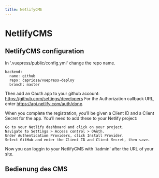 ```yaml
---
title: NetlifyCMS
---
```

# NetlifyCMS

## NetlifyCMS configuration

In '.vuepress/public/config.yml' change the repo name.

```
backend:
  name: github
  repo: capriosa/vuepress-deploy
  branch: master
```

Then add an Oauth app to your github account: https://github.com/settings/developers
For the Authorization callback URL, enter https://api.netlify.com/auth/done.

When you complete the registration, you’ll be given a Client ID and a Client Secret for the app. You’ll need to add these to your Netlify project:

```
Go to your Netlify dashboard and click on your project.
Navigate to Settings > Access control > OAuth.
Under Authentication Providers, click Install Provider.
Select GitHub and enter the Client ID and Client Secret, then save.
```

Now you can loggin to your NetlifyCMS with '/admin' after the URL of your site.

## Bedienung des CMS
